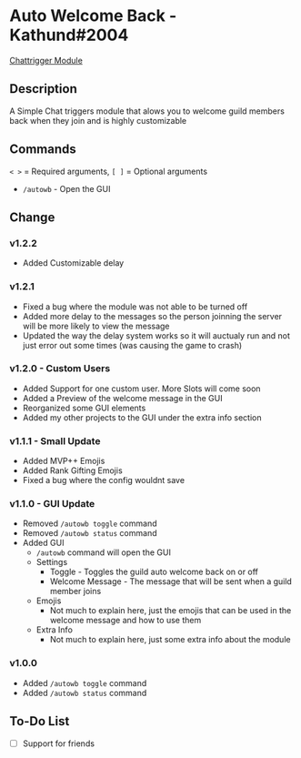 # Auto Welcome Back - Kathund#2004

[Chattrigger Module](https://www.chattriggers.com/modules/v/AutoWelcomeBack)

## Description

A Simple Chat triggers module that alows you to welcome guild members back when they join and is highly customizable

## Commands

`< >` = Required arguments, `[ ]` = Optional arguments

- `/autowb` - Open the GUI

## Change 

### v1.2.2

- Added Customizable delay

### v1.2.1 

- Fixed a bug where the module was not able to be turned off
- Added more delay to the messages so the person joinning the server will be more likely to view the message
- Updated the way the delay system works so it will auctualy run and not just error out some times (was causing the game to crash)

### v1.2.0 - Custom Users

- Added Support for one custom user. More Slots will come soon
- Added a Preview of the welcome message in the GUI
- Reorganized some GUI elements
- Added my other projects to the GUI under the extra info section

### v1.1.1 - Small Update

- Added MVP++ Emojis
- Added Rank Gifting Emojis
- Fixed a bug where the config wouldnt save

### v1.1.0 - GUI Update

- Removed `/autowb toggle` command
- Removed `/autowb status` command
- Added GUI
  - `/autowb` command will open the GUI
  - Settings
    - Toggle - Toggles the guild auto welcome back on or off
    - Welcome Message - The message that will be sent when a guild member joins
  - Emojis
    - Not much to explain here, just the emojis that can be used in the welcome message and how to use them
  - Extra Info
    - Not much to explain here, just some extra info about the module

### v1.0.0

- Added `/autowb toggle` command
- Added `/autowb status` command

## To-Do List

- [ ] Support for friends
